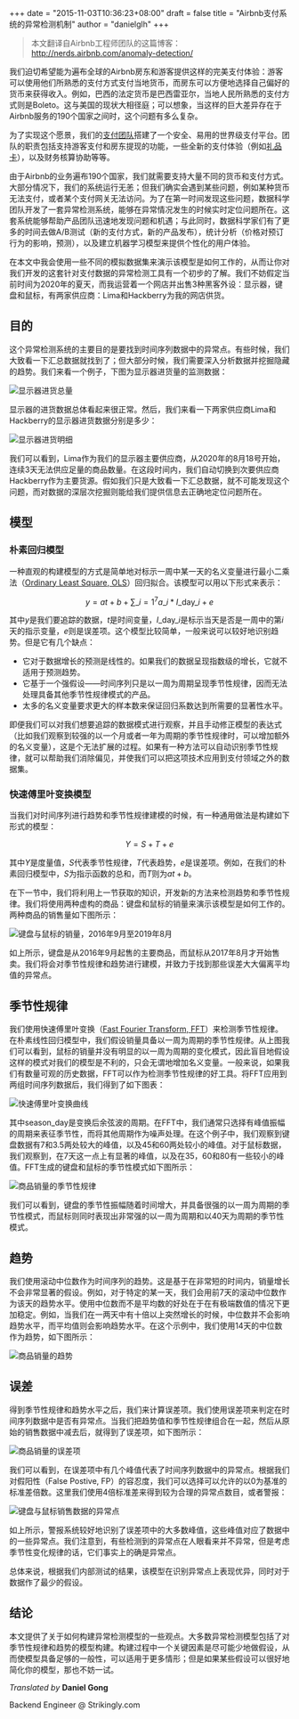 +++
date = "2015-11-03T10:36:23+08:00"
draft = false
title = "Airbnb支付系统的异常检测机制"
author = "danielglh"
+++

> 本文翻译自Airbnb工程师团队的这篇博客：http://nerds.airbnb.com/anomaly-detection/

我们迫切希望能为遍布全球的Airbnb房东和游客提供这样的完美支付体验：游客可以使用他们所熟悉的支付方式支付当地货币，而房东可以方便地选择自己偏好的货币来获得收入。例如，巴西的法定货币是巴西雷亚尔，当地人民所熟悉的支付方式则是Boleto。这与美国的现状大相径庭；可以想象，当这样的巨大差异存在于Airbnb服务的190个国家之间时，这个问题有多么复杂。

为了实现这个愿景，我们的[支付团队](http://nerds.airbnb.com/payments-airbnb/)搭建了一个安全、易用的世界级支付平台。团队的职责包括支持游客支付和房东提现的功能，一些全新的支付体验（例如[礼品卡](https://www.airbnb.com/gift)），以及财务核算协助等等。

由于Airbnb的业务遍布190个国家，我们就需要支持大量不同的货币和支付方式。大部分情况下，我们的系统运行无恙；但我们确实会遇到某些问题，例如某种货币无法支付，或者某个支付网关无法访问。为了在第一时间发现这些问题，数据科学团队开发了一套异常检测系统，能够在异常情况发生的时候实时定位问题所在。这套系统能够帮助产品团队迅速地发现问题和机遇；与此同时，数据科学家们有了更多的时间去做A/B测试（新的支付方式，新的产品发布），统计分析（价格对预订行为的影响，预测），以及建立机器学习模型来提供个性化的用户体验。

在本文中我会使用一些不同的模拟数据集来演示该模型是如何工作的，从而让你对我们开发的这套针对支付数据的异常检测工具有一个初步的了解。我们不妨假定当前时间为2020年的夏天，而我运营着一个网店并出售3种黑客外设：显示器，键盘和鼠标，有两家供应商：Lima和Hackberry为我的网店供货。

## 目的

这个异常检测系统的主要目的是要找到时间序列数据中的异常点。有些时候，我们大致看一下汇总数据就找到了；但大部分时候，我们需要深入分析数据并挖掘隐藏的趋势。我们来看一个例子，下图为显示器进货量的监测数据：

![显示器进货总量](http://nerds.airbnb.com/wp-content/uploads/2015/08/graph1.png)

显示器的进货数据总体看起来很正常。然后，我们来看一下两家供应商Lima和Hackberry的显示器进货数据分别是多少：

![显示器进货明细](http://nerds.airbnb.com/wp-content/uploads/2015/08/graph2.png)

我们可以看到，Lima作为我们的显示器主要供应商，从2020年的8月18号开始，连续3天无法供应足量的商品数量。在这段时间内，我们自动切换到次要供应商Hackberry作为主要货源。假如我们只是大致看一下汇总数据，就不可能发现这个问题，而对数据的深层次挖掘则能给我们提供信息去正确地定位问题所在。

## 模型

### 朴素回归模型

一种直观的构建模型的方式是简单地对标示一周中某一天的名义变量进行最小二乘法（[Ordinary Least Square, OLS](http://www.wikiwand.com/en/Ordinary_least_squares)）回归拟合。该模型可以用以下形式来表示：

$$y = at + b + \sum\_{i=1}^{7} a\_i*{I\_\textrm{day}}\_i + e$$

其中$y$是我们要追踪的数据，$t$是时间变量，${I\_\textrm{day}}\_i$是标示当天是否是一周中的第$i$天的指示变量，$e$则是误差项。这个模型比较简单，一般来说可以较好地识别趋势。但是它有几个缺点：

* 它对于数据增长的预测是线性的。如果我们的数据呈现指数级的增长，它就不适用于预测趋势。
* 它基于一个强假设——时间序列只是以一周为周期呈现季节性规律，因而无法处理具备其他季节性规律模式的产品。
* 太多的名义变量要求更大的样本数来保证回归系数达到所需要的显著性水平。

即便我们可以对我们想要追踪的数据模式进行观察，并且手动修正模型的表达式（比如我们观察到较强的以一个月或者一年为周期的季节性规律时，可以增加额外的名义变量），这是个无法扩展的过程。如果有一种方法可以自动识别季节性规律，就可以帮助我们消除偏见，并使我们可以把这项技术应用到支付领域之外的数据集。

### 快速傅里叶变换模型

当我们对时间序列进行趋势和季节性规律建模的时候，有一种通用做法是构建如下形式的模型：

$$Y = S + T + e$$

其中$Y$是度量值，$S$代表季节性规律，$T$代表趋势，$e$是误差项。例如，在我们的朴素回归模型中，$S$为指示函数的总和，而$T$则为$at+b$。

在下一节中，我们将利用上一节获取的知识，开发新的方法来检测趋势和季节性规律。我们将使用两种虚构的商品：键盘和鼠标的销量来演示该模型是如何工作的。两种商品的销售量如下图所示：

![键盘与鼠标的销量，2016年9月至2019年8月](http://nerds.airbnb.com/wp-content/uploads/2015/08/graph3.png)

如上所示，键盘是从2016年9月起售的主要商品，而鼠标从2017年8月才开始售卖。我们将会对季节性规律和趋势进行建模，并致力于找到那些误差大大偏离平均值的异常点。

## 季节性规律

我们使用快速傅里叶变换（[Fast Fourier Transform, FFT](http://www.wikiwand.com/en/Fast_Fourier_transform)）来检测季节性规律。在朴素线性回归模型中，我们假设销量具备以一周为周期的季节性规律。从上图我们可以看到，鼠标的销量并没有明显的以一周为周期的变化模式，因此盲目地假设这样的模式对我们的模型是不利的，只会无谓地增加名义变量。一般来说，如果我们有数量可观的历史数据，FFT可以作为检测季节性规律的好工具。将FFT应用到两组时间序列数据后，我们得到了如下图表：

![快速傅里叶变换曲线](http://nerds.airbnb.com/wp-content/uploads/2015/08/graph4.png)

其中season_day是变换后余弦波的周期。在FFT中，我们通常只选择有峰值振幅的周期来表征季节性，而将其他周期作为噪声处理。在这个例子中，我们观察到键盘数据有7和3.5两处较大的峰值，以及45和60两处较小的峰值。对于鼠标数据，我们观察到，在7天这一点上有显著的峰值，以及在35，60和80有一些较小的峰值。FFT生成的键盘和鼠标的季节性模式如下图所示：

![商品销量的季节性规律](http://nerds.airbnb.com/wp-content/uploads/2015/08/graph5.png)

我们可以看到，键盘的季节性振幅随着时间增大，并具备很强的以一周为周期的季节性模式，而鼠标则同时表现出非常强的以一周为周期和以40天为周期的季节性模式。

## 趋势

我们使用滚动中位数作为时间序列的趋势。这是基于在非常短的时间内，销量增长不会非常显著的假设。例如，对于特定的某一天，我们会用前7天的滚动中位数作为该天的趋势水平。使用中位数而不是平均数的好处在于在有极端数值的情况下更加稳定。例如，当我们在一两天中有十倍以上突然增长的时候，中位数并不会影响趋势水平，而平均值则会影响趋势水平。在这个示例中，我们使用14天的中位数作为趋势，如下图所示：

![商品销量的趋势](http://nerds.airbnb.com/wp-content/uploads/2015/08/graph6.png)

## 误差

得到季节性规律和趋势水平之后，我们来计算误差项。我们使用误差项来判定在时间序列数据中是否有异常点。当我们把趋势值和季节性规律组合在一起，然后从原始的销售数据中减去后，就得到了误差项，如下图所示：

![商品销量的误差项](http://nerds.airbnb.com/wp-content/uploads/2015/08/graph7.png)

我们可以看到，在误差项中有几个峰值代表了时间序列数据中的异常点。根据我们对假阳性（False Postive, FP）的容忍度，我们可以选择可以允许的以0为基准的标准差倍数。这里我们使用4倍标准差来得到较为合理的异常点数目，或者警报：

![键盘与鼠标销售数据的异常点](http://nerds.airbnb.com/wp-content/uploads/2015/08/graph8.png)

如上所示，警报系统较好地识别了误差项中的大多数峰值，这些峰值对应了数据中的一些异常点。我们注意到，有些检测到的异常点在人眼看来并不异常，但是考虑季节性变化规律的话，它们事实上的确是异常点。

总体来说，根据我们内部测试的结果，该模型在识别异常点上表现优异，同时对于数据作了最少的假设。

## 结论

本文提供了关于如何构建异常检测模型的一些观点。大多数异常检测模型包括了对季节性规律和趋势的模型构建。构建过程中一个关键因素是尽可能少地做假设，从而使模型具备足够的一般性，可以适用于更多情形；但是如果某些假设可以很好地简化你的模型，那也不妨一试。

*Translated by* **Daniel Gong**

Backend Engineer @ Strikingly.com
